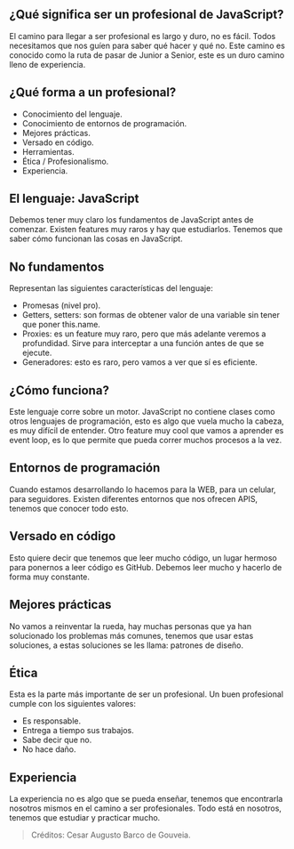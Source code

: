 ## ¿Qué significa ser un profesional de JavaScript?
El camino para llegar a ser profesional es largo y duro, no es fácil. Todos necesitamos que nos guíen para saber qué hacer y qué no. Este camino es conocido como la ruta de pasar de Junior a Senior, este es un duro camino lleno de experiencia.
‌
## ¿Qué forma a un profesional?
- Conocimiento del lenguaje.
- Conocimiento de entornos de programación.
- Mejores prácticas.
- Versado en código.
- Herramientas.
- Ética / Profesionalismo.
- Experiencia.
‌
## El lenguaje: JavaScript
‌Debemos tener muy claro los fundamentos de JavaScript antes de comenzar. Existen features muy raros y hay que estudiarlos. Tenemos que saber cómo funcionan las cosas en JavaScript.
‌
## No fundamentos
Representan las siguientes características del lenguaje:

- Promesas (nivel pro).
- Getters, setters: son formas de obtener valor de una variable sin tener que poner this.name.
- Proxies: es un feature muy raro, pero que más adelante veremos a profundidad. Sirve para interceptar a una función antes de que se ejecute.
- Generadores: esto es raro, pero vamos a ver que sí es eficiente.
‌
## ¿Cómo funciona?
Este lenguaje corre sobre un motor. JavaScript no contiene clases como otros lenguajes de programación, esto es algo que vuela mucho la cabeza, es muy difícil de entender. Otro feature muy cool que vamos a aprender es event loop, es lo que permite que pueda correr muchos procesos a la vez.
‌
## Entornos de programación
Cuando estamos desarrollando lo hacemos para la WEB, para un celular, para seguidores. Existen diferentes entornos que nos ofrecen APIS, tenemos que conocer todo esto.

## Versado en código
Esto quiere decir que tenemos que leer mucho código, un lugar hermoso para ponernos a leer código es GitHub. Debemos leer mucho y hacerlo de forma muy constante.
‌
## Mejores prácticas
No vamos a reinventar la rueda, hay muchas personas que ya han solucionado los problemas más comunes, tenemos que usar estas soluciones, a estas soluciones se les llama: patrones de diseño.
‌
## Ética
Esta es la parte más importante de ser un profesional. Un buen profesional cumple con los siguientes valores:

- Es responsable.
- Entrega a tiempo sus trabajos.
- Sabe decir que no.
- No hace daño.
‌
## Experiencia
La experiencia no es algo que se pueda enseñar, tenemos que encontrarla nosotros mismos en el camino a ser profesionales. Todo está en nosotros, tenemos que estudiar y practicar mucho.

> Créditos: Cesar Augusto Barco de Gouveia.